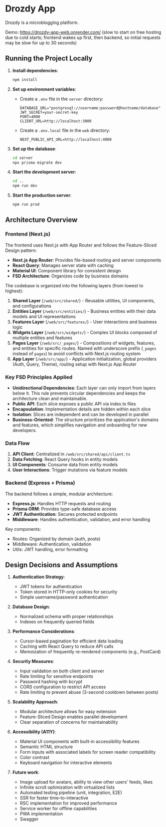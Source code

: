 # Drozdy App

Drozdy is a microblogging platform.

Demo: https://drozdy-app-web.onrender.com/ (slow to start on free hosting due to cold starts; frontend wakes up first, then backend, so initial requests may be slow for up to 30 seconds)

## Running the Project Locally

1. **Install dependencies**:
   ```bash
   npm install
   ```

2. **Set up environment variables**:
   - Create a `.env` file in the `server` directory:
     ```
     DATABASE_URL="postgresql://username:password@hostname/database"
     JWT_SECRET=your-secret-key
     PORT=4000
     CLIENT_URL=http://localhost:3000
     ```
   - Create a `.env.local` file in the `web` directory:
     ```
     NEXT_PUBLIC_API_URL=http://localhost:4000
     ```

3. **Set up the database**:
   ```bash
   cd server
   npx prisma migrate dev
   ```

4. **Start the development server**:
   ```bash
   cd ..
   npm run dev
   ```

6. **Start the production server**:
   ```bash
   npm run prod
   ```

## Architecture Overview

### Frontend (Next.js)

The frontend uses Next.js with App Router and follows the Feature-Sliced Design pattern:

- **Next.js App Router**: Provides file-based routing and server components
- **React Query**: Manages server state with caching
- **Material UI**: Component library for consistent design
- **FSD Architecture**: Organizes code by business domains

The codebase is organized into the following layers (from lowest to highest):

1. **Shared Layer** (`/web/src/shared/`) - Reusable utilities, UI components, and configurations
2. **Entities Layer** (`/web/src/entities/`) - Business entities with their data models and UI representations
3. **Features Layer** (`/web/src/features/`) - User interactions and business logic
4. **Widgets Layer** (`/web/src/widgets/`) - Complex UI blocks composed of multiple entities and features
5. **Pages Layer** (`/web/src/_pages/`) - Compositions of widgets, features, and entities for specific routes. Named with underscore prefix (`_pages` instead of `pages`) to avoid conflicts with Next.js routing system
6. **App Layer** (`/web/src/app/`) - Application initialization, global providers (Auth, Query, Theme), routing setup with Next.js App Router

### Key FSD Principles Applied

- **Unidirectional Dependencies**: Each layer can only import from layers below it. This rule prevents circular dependencies and keeps the architecture clean and maintainable.
- **Public API**: Each slice exposes a public API via index.ts files
- **Encapsulation**: Implementation details are hidden within each slice
- **Isolation**: Slices are independent and can be developed in parallel
- **Business-Oriented**: The structure prioritizes the application's domains and features, which simplifies navigation and onboarding for new developers.

### Data Flow

1. **API Client**: Centralized in `/web/src/shared/api/client.ts`
2. **Data Fetching**: React Query hooks in entity models
3. **UI Components**: Consume data from entity models
4. **User Interactions**: Trigger mutations via feature models

### Backend (Express + Prisma)

The backend follows a simple, modular architecture:

- **Express.js**: Handles HTTP requests and routing
- **Prisma ORM**: Provides type-safe database access
- **JWT Authentication**: Secures protected endpoints
- **Middleware**: Handles authentication, validation, and error handling

Key components:
- Routes: Organized by domain (auth, posts)
- Middleware: Authentication, validation
- Utils: JWT handling, error formatting

## Design Decisions and Assumptions

1. **Authentication Strategy**:
   - JWT tokens for authentication
   - Token stored in HTTP-only cookies for security
   - Simple username/password authentication

2. **Database Design**:
   - Normalized schema with proper relationships
   - Indexes on frequently queried fields

3. **Performance Considerations**:
   - Cursor-based pagination for efficient data loading
   - Caching with React Query to reduce API calls
   - Memoization of frequently re-rendered components (e.g., PostCard)

4. **Security Measures**:
   - Input validation on both client and server
   - Rate limiting for sensitive endpoints
   - Password hashing with bcrypt
   - CORS configuration to restrict API access
   - Rate limiting to prevent abuse (3-second cooldown between posts)

5. **Scalability Approach**:
   - Modular architecture allows for easy extension
   - Feature-Sliced Design enables parallel development
   - Clear separation of concerns for maintainability

6. **Accessibility (A11Y)**:
   - Material UI components with built-in accessibility features
   - Semantic HTML structure
   - Form inputs with associated labels for screen reader compatibility
   - Color contrast
   - Keyboard navigation for interactive elements

8. **Future work**:
   - Image upload for avatars, ability to view other users' feeds, likes
   - Infinite scroll optimization with virtualized lists
   - Automated testing pipeline (unit, integration, E2E)
   - SSR for faster time-to-interactive
   - RSC implementation for improved performance
   - Service worker for offline capabilities
   - PWA implementation
   - Swagger
